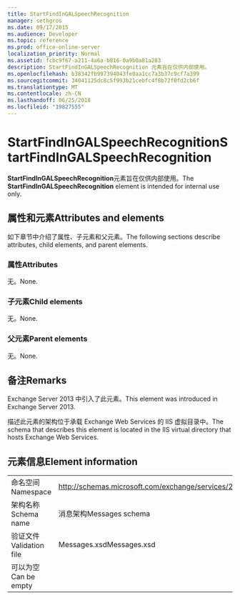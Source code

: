 ```yaml
---
title: StartFindInGALSpeechRecognition
manager: sethgros
ms.date: 09/17/2015
ms.audience: Developer
ms.topic: reference
ms.prod: office-online-server
localization_priority: Normal
ms.assetid: fcbc9f67-a211-4a6a-b816-0a9b0a81a283
description: StartFindInGALSpeechRecognition 元素旨在仅供内部使用。
ms.openlocfilehash: b38342fb997394043fe0aa1cc7a3b37c9cf7a399
ms.sourcegitcommit: 34041125dc8c5f993b21cebfc4f8b72f0fd2cb6f
ms.translationtype: MT
ms.contentlocale: zh-CN
ms.lasthandoff: 06/25/2018
ms.locfileid: "19827555"
---
```

# <a name="startfindingalspeechrecognition"></a><span data-ttu-id="7cb2b-103">StartFindInGALSpeechRecognition</span><span class="sxs-lookup"><span data-stu-id="7cb2b-103">StartFindInGALSpeechRecognition</span></span>

<span data-ttu-id="7cb2b-104">**StartFindInGALSpeechRecognition**元素旨在仅供内部使用。</span><span class="sxs-lookup"><span data-stu-id="7cb2b-104">The **StartFindInGALSpeechRecognition** element is intended for internal use only.</span></span> 

## <a name="attributes-and-elements"></a><span data-ttu-id="7cb2b-105">属性和元素</span><span class="sxs-lookup"><span data-stu-id="7cb2b-105">Attributes and elements</span></span>

<span data-ttu-id="7cb2b-106">如下章节中介绍了属性、子元素和父元素。</span><span class="sxs-lookup"><span data-stu-id="7cb2b-106">The following sections describe attributes, child elements, and parent elements.</span></span>
  
### <a name="attributes"></a><span data-ttu-id="7cb2b-107">属性</span><span class="sxs-lookup"><span data-stu-id="7cb2b-107">Attributes</span></span>

<span data-ttu-id="7cb2b-108">无。</span><span class="sxs-lookup"><span data-stu-id="7cb2b-108">None.</span></span>
  
### <a name="child-elements"></a><span data-ttu-id="7cb2b-109">子元素</span><span class="sxs-lookup"><span data-stu-id="7cb2b-109">Child elements</span></span>

<span data-ttu-id="7cb2b-110">无。</span><span class="sxs-lookup"><span data-stu-id="7cb2b-110">None.</span></span>
  
### <a name="parent-elements"></a><span data-ttu-id="7cb2b-111">父元素</span><span class="sxs-lookup"><span data-stu-id="7cb2b-111">Parent elements</span></span>

<span data-ttu-id="7cb2b-112">无。</span><span class="sxs-lookup"><span data-stu-id="7cb2b-112">None.</span></span>
  
## <a name="remarks"></a><span data-ttu-id="7cb2b-113">备注</span><span class="sxs-lookup"><span data-stu-id="7cb2b-113">Remarks</span></span>

<span data-ttu-id="7cb2b-114">Exchange Server 2013 中引入了此元素。</span><span class="sxs-lookup"><span data-stu-id="7cb2b-114">This element was introduced in Exchange Server 2013.</span></span>
  
<span data-ttu-id="7cb2b-115">描述此元素的架构位于承载 Exchange Web Services 的 IIS 虚拟目录中。</span><span class="sxs-lookup"><span data-stu-id="7cb2b-115">The schema that describes this element is located in the IIS virtual directory that hosts Exchange Web Services.</span></span>
  
## <a name="element-information"></a><span data-ttu-id="7cb2b-116">元素信息</span><span class="sxs-lookup"><span data-stu-id="7cb2b-116">Element information</span></span>

|||
|:-----|:-----|
|<span data-ttu-id="7cb2b-117">命名空间</span><span class="sxs-lookup"><span data-stu-id="7cb2b-117">Namespace</span></span>  <br/> |http://schemas.microsoft.com/exchange/services/2006/messages  <br/> |
|<span data-ttu-id="7cb2b-118">架构名称</span><span class="sxs-lookup"><span data-stu-id="7cb2b-118">Schema name</span></span>  <br/> |<span data-ttu-id="7cb2b-119">消息架构</span><span class="sxs-lookup"><span data-stu-id="7cb2b-119">Messages schema</span></span>  <br/> |
|<span data-ttu-id="7cb2b-120">验证文件</span><span class="sxs-lookup"><span data-stu-id="7cb2b-120">Validation file</span></span>  <br/> |<span data-ttu-id="7cb2b-121">Messages.xsd</span><span class="sxs-lookup"><span data-stu-id="7cb2b-121">Messages.xsd</span></span>  <br/> |
|<span data-ttu-id="7cb2b-122">可以为空</span><span class="sxs-lookup"><span data-stu-id="7cb2b-122">Can be empty</span></span>  <br/> ||
   

